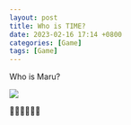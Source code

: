 ```yaml
---
layout: post
title: Who is TIME?
date: 2023-02-16 17:14 +0800
categories: [Game]
tags: [Game]
---
```


Who is Maru?

![](https://raw.githubusercontent.com/dreaming12/blog-img/main/images/3bdf6be4ce10c72d1db6f2d6865eac019717562.jpg%25401139w.webp)

🎉🎉🎉🎉🎉🎉
